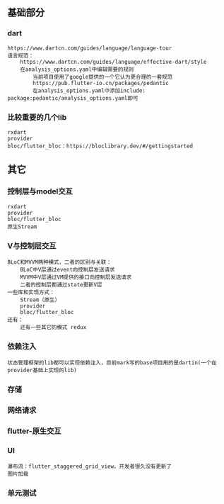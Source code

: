 ## 基础部分
### dart
    https://www.dartcn.com/guides/language/language-tour
    语言规范：
        https://www.dartcn.com/guides/language/effective-dart/style
        在analysis_options.yaml中编辑需要的规则
            当前项目使用了google提供的一个它认为更合理的一套规范
            https://pub.flutter-io.cn/packages/pedantic
            在analysis_options.yaml中添加include: package:pedantic/analysis_options.yaml即可
### 比较重要的几个lib
    rxdart
    provider
    bloc/flutter_bloc：https://bloclibrary.dev/#/gettingstarted
    
## 其它 
### 控制层与model交互
    rxdart
    provider
    bloc/flutter_bloc
    原生Stream
### V与控制层交互
    BLoC和MVVM两种模式，二者的区别与关联：
        BLoC中V层通过event向控制层发送请求
        MVVM中V层通过VM提供的接口向控制层发送请求
        二者的控制层都通过state更新V层
    一些库和实现方式：
        Stream（原生）
        provider
        bloc/flutter_bloc
    还有：
        还有一些其它的模式 redux
### 依赖注入
    状态管理框架的lib都可以实现依赖注入，目前mark写的base项目用的是dartin(一个在provider基础上实现的lib)
### 存储
### 网络请求
### flutter-原生交互
### UI
    瀑布流：flutter_staggered_grid_view，开发者很久没有更新了
    图片加载
### 单元测试

